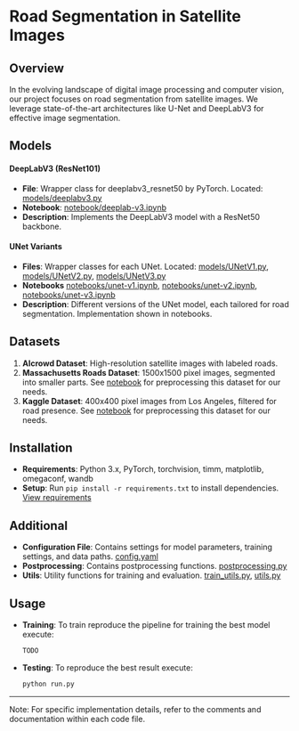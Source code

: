# Road Segmentation in Satellite Images

## Overview
In the evolving landscape of digital image processing and computer vision, our project focuses on road segmentation from satellite images. We leverage state-of-the-art architectures like U-Net and DeepLabV3 for effective image segmentation.

## Models
#### DeepLabV3 (ResNet101)
- **File**: Wrapper class for deeplabv3_resnet50 by PyTorch. Located: [models/deeplabv3.py](https://github.com/ilievanadezhda/Road-Segmentation-ML/blob/main/models/DeepLabV3.py) 
- **Notebook**: [notebook/deeplab-v3.ipynb](https://github.com/ilievanadezhda/Road-Segmentation-ML/blob/main/notebooks/deeplab-v3.ipynb)
- **Description**: Implements the DeepLabV3 model with a ResNet50 backbone.

#### UNet Variants
- **Files**: Wrapper classes for each UNet. Located: [models/UNetV1.py](https://github.com/ilievanadezhda/Road-Segmentation-ML/blob/main/models/UNetV1.py), [models/UNetV2.py](https://github.com/ilievanadezhda/Road-Segmentation-ML/blob/main/models/UNetV2.py), [models/UNetV3.py](https://github.com/ilievanadezhda/Road-Segmentation-ML/blob/main/models/UNetV3.py) 
- **Notebooks** [notebooks/unet-v1.ipynb](https://github.com/ilievanadezhda/Road-Segmentation-ML/blob/main/notebooks/unet-v1.ipynb), [notebooks/unet-v2.ipynb](https://github.com/ilievanadezhda/Road-Segmentation-ML/blob/main/notebooks/unet-v2.ipynb), [notebooks/unet-v3.ipynb](https://github.com/ilievanadezhda/Road-Segmentation-ML/blob/main/notebooks/unet-v3.ipynb)
- **Description**: Different versions of the UNet model, each tailored for road segmentation. Implementation shown in notebooks.

## Datasets
1. **AIcrowd Dataset**: High-resolution satellite images with labeled roads.
2. **Massachusetts Roads Dataset**: 1500x1500 pixel images, segmented into smaller parts. See [notebook](https://github.com/ilievanadezhda/Road-Segmentation-ML/blob/main/notebooks/massachusetts.ipynb) for preprocessing this dataset for our needs. 
4. **Kaggle Dataset**: 400x400 pixel images from Los Angeles, filtered for road presence. See [notebook](https://github.com/ilievanadezhda/Road-Segmentation-ML/blob/main/notebooks/kaggle.ipynb) for preprocessing this dataset for our needs.

## Installation
- **Requirements**: Python 3.x, PyTorch, torchvision, timm, matplotlib, omegaconf, wandb
- **Setup**: Run `pip install -r requirements.txt` to install dependencies. [View requirements](https://github.com/ilievanadezhda/Road-Segmentation-ML/blob/main/requirements.txt)

## Additional
- **Configuration File**: Contains settings for model parameters, training settings, and data paths. [config.yaml](https://github.com/ilievanadezhda/Road-Segmentation-ML/blob/main/config.py)
- **Postprocessing**: Contains postprocessing functions. [postprocessing.py](https://github.com/ilievanadezhda/Road-Segmentation-ML/blob/main/postprocessing.py)
- **Utils**: Utility functions for training and evaluation. [train_utils.py](https://github.com/ilievanadezhda/Road-Segmentation-ML/blob/main/train_utils.py), [utils.py](https://github.com/ilievanadezhda/Road-Segmentation-ML/blob/main/utils.py)

## Usage
- **Training**: To train reproduce the pipeline for training the best model execute:
  ```bash
  TODO
- **Testing**: To reproduce the best result execute:
  ```bash
  python run.py


---

Note: For specific implementation details, refer to the comments and documentation within each code file.
